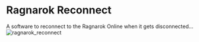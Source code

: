 # Ragnarok Reconnect
A software to reconnect to the Ragnarok Online when it gets disconnected...
![ragnarok_reconnect](https://github.com/user-attachments/assets/1ca0afe5-e392-442a-9b52-0c9c527ba775)
